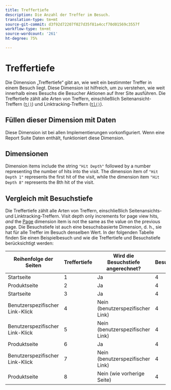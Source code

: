 ```yaml
---
title: Treffertiefe
description: Die Anzahl der Treffer im Besuch.
translation-type: tm+mt
source-git-commit: d3f92d72207f027d35f81a4ccf70d01569c3557f
workflow-type: tm+mt
source-wordcount: '261'
ht-degree: 75%

---
```



# Treffertiefe

Die Dimension „Treffertiefe“ gibt an, wie weit ein bestimmter Treffer in einem Besuch liegt. Diese Dimension ist hilfreich, um zu verstehen, wie weit innerhalb eines Besuchs die Besucher Aktionen auf Ihrer Site ausführen. Die Treffertiefe zählt alle Arten von Treffern, einschließlich Seitenansicht-Treffern ([`t()`](/help/implement/vars/functions/t-method.md)) und Linktracking-Treffern ([`tl()`](/help/implement/vars/functions/tl-method.md)).

## Füllen dieser Dimension mit Daten

Diese Dimension ist bei allen Implementierungen vorkonfiguriert. Wenn eine Report Suite Daten enthält, funktioniert diese Dimension.

## Dimensionen

Dimension items include the string `"Hit Depth"` followed by a number representing the number of hits into the visit. The dimension item of `"Hit Depth 1"` represents the first hit of the visit, while the dimension item `"Hit Depth 8"` represents the 8th hit of the visit.

## Vergleich mit Besuchstiefe

Die Treffertiefe zählt alle Arten von Treffern, einschließlich Seitenansichts- und Linktracking-Treffern. Visit depth only increments for page view hits, _and_ the [Page](page.md) dimension item is not the same as the value on the previous page. Die Besuchstiefe ist auch eine besuchsbasierte Dimension, d. h., sie hat für alle Treffer im Besuch denselben Wert. In der folgenden Tabelle finden Sie einen Beispielbesuch und wie die Treffertiefe und Besuchstiefe berücksichtigt werden:

| Reihenfolge der Seiten | Treffertiefe | Wird die Besuchstiefe angerechnet? | Besuchstiefe |
| --- | --- | --- | --- |
| Startseite | 1 | Ja | 4 |
| Produktseite | 2 | Ja | 4 |
| Startseite | 3 | Ja | 4 |
| Benutzerspezifischer Link-Klick | 4 | Nein (benutzerspezifischer Link) | 4 |
| Benutzerspezifischer Link-Klick | 5 | Nein (benutzerspezifischer Link) | 4 |
| Produktseite | 6 | Ja | 4 |
| Benutzerspezifischer Link-Klick | 7 | Nein (benutzerspezifischer Link) | 4 |
| Produktseite | 8 | Nein (wie vorherige Seite) | 4 |
